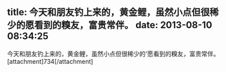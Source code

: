 title: 今天和朋友钓上来的，黄金鲤，虽然小点但很稀少的愿看到的糗友，富贵常伴。
date: 2013-08-10 08:34:25
---

今天和朋友钓上来的，黄金鲤，虽然小点但很稀少的'愿看到的糗友，富贵常伴。
[attachment]734[/attachment]